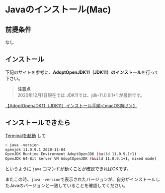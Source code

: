 # Javaのインストール(Mac)

## 前提条件

なし

## インストール

下記のサイトを参考に、**AdoptOpenJDK11（JDK11）のインストール**を行って下さい。

> **注意点**<br>
> 2020年12月1日現在では JDK11では、jdk-11.0.9.1+1 が最新です。

[【AdoptOpenJDK11（JDK11）インストール手順＜macOS向け＞】](https://sukkiri.jp/technologies/processors/jdk/adoptopenjdk11-mac_install.html)

## インストールできたら

[Terminalを起動](tipsForMac.md#terminalの起動方法) して
```sh
> java -version
openjdk 11.0.9.1 2020-11-04
OpenJDK Runtime Environment AdoptOpenJDK (build 11.0.9.1+1)
OpenJDK 64-Bit Server VM AdoptOpenJDK (build 11.0.9.1+1, mixed mode)
```
というように `java` コマンドが動くことが確認できればOKです。

またこの時、`java -version`で表示されたバージョンが、自分がインストールしたJavaのバージョンと一致していることを確認してください。
